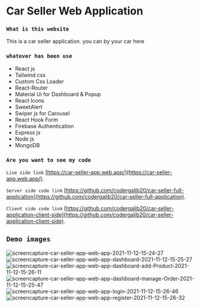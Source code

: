 # Car Seller Web Application

### `What is this website`

This is a car seller application. you can by your car here

### `whatever has been use`

- React js
- Tailwind css
- Custom Css Loader
- React-Router
- Material Ui for Dashboard & Popup
- React Icons
- SweetAlert
- Swiper js for Carousel
- React Hook Form
- Firebase Authentication
- Express js
- Node js
- MongoDB

### `Are you want to see my code`

`Live side link` [https://car-seller-app.web.app/](https://car-seller-app.web.app/).

`Server side code link` [https://github.com/codergalib20/car-seller-full-application](https://github.com/codergalib20/car-seller-full-application).

`Client side code link` [https://github.com/codergalib20/car-seller-application-client-side](https://github.com/codergalib20/car-seller-application-client-side).

## `Demo images `

<img src="https://i.ibb.co/HVBrMKV/screencapture-car-seller-app-web-app-2021-11-12-15-24-27.png" alt="screencapture-car-seller-app-web-app-2021-11-12-15-24-27" border="0">
<img src="https://i.ibb.co/9rFhhBT/screencapture-car-seller-app-web-app-dashboard-2021-11-12-15-25-27.png" alt="screencapture-car-seller-app-web-app-dashboard-2021-11-12-15-25-27" border="0">
<img src="https://i.ibb.co/LhRg8W0/screencapture-car-seller-app-web-app-dashboard-add-Product-2021-11-12-15-26-11.png" alt="screencapture-car-seller-app-web-app-dashboard-add-Product-2021-11-12-15-26-11" border="0">
<img src="https://i.ibb.co/kKqQHQc/screencapture-car-seller-app-web-app-dashboard-manage-Order-2021-11-12-15-25-47.png" alt="screencapture-car-seller-app-web-app-dashboard-manage-Order-2021-11-12-15-25-47" border="0">
<img src="https://i.ibb.co/T2RkF7P/screencapture-car-seller-app-web-app-login-2021-11-12-15-26-46.png" alt="screencapture-car-seller-app-web-app-login-2021-11-12-15-26-46" border="0">
<img src="https://i.ibb.co/bvnZfBJ/screencapture-car-seller-app-web-app-register-2021-11-12-15-26-32.png" alt="screencapture-car-seller-app-web-app-register-2021-11-12-15-26-32" border="0">
